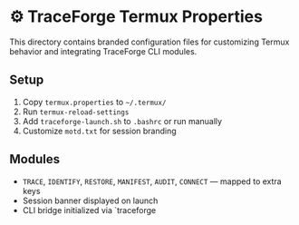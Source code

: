 # ⚙️ TraceForge Termux Properties

This directory contains branded configuration files for customizing Termux behavior and integrating TraceForge CLI modules.

## Setup

1. Copy `termux.properties` to `~/.termux/`
2. Run `termux-reload-settings`
3. Add `traceforge-launch.sh` to `.bashrc` or run manually
4. Customize `motd.txt` for session branding

## Modules

- `TRACE`, `IDENTIFY`, `RESTORE`, `MANIFEST`, `AUDIT`, `CONNECT` — mapped to extra keys
- Session banner displayed on launch
- CLI bridge initialized via `traceforge